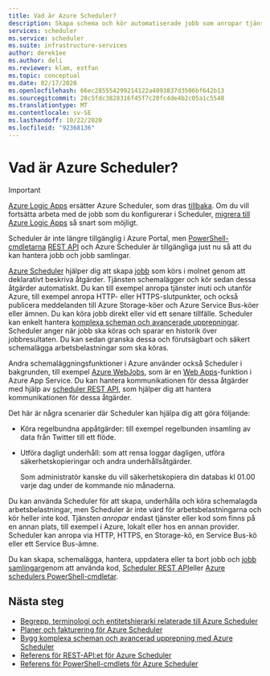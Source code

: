 ```yaml
---
title: Vad är Azure Scheduler?
description: Skapa schema och kör automatiserade jobb som anropar tjänster i eller utanför Azure
services: scheduler
ms.service: scheduler
ms.suite: infrastructure-services
author: derek1ee
ms.author: deli
ms.reviewer: klam, estfan
ms.topic: conceptual
ms.date: 02/17/2020
ms.openlocfilehash: 66ec285554299214122a4093837d3506bf642b13
ms.sourcegitcommit: 28c5fdc3828316f45f7c20fc4de4b2c05a1c5548
ms.translationtype: MT
ms.contentlocale: sv-SE
ms.lasthandoff: 10/22/2020
ms.locfileid: "92368136"
---
```

# <a name="what-is-azure-scheduler"></a>Vad är Azure Scheduler?

> [!IMPORTANT]
> [Azure Logic Apps](../logic-apps/logic-apps-overview.md) ersätter Azure Scheduler, som dras [tillbaka](../scheduler/migrate-from-scheduler-to-logic-apps.md#retire-date). Om du vill fortsätta arbeta med de jobb som du konfigurerar i Scheduler, [migrera till Azure Logic Apps](../scheduler/migrate-from-scheduler-to-logic-apps.md) så snart som möjligt. 
>
> Scheduler är inte längre tillgänglig i Azure Portal, men [PowerShell-cmdletarna](scheduler-powershell-reference.md) [REST API](/rest/api/scheduler) och Azure Scheduler är tillgängliga just nu så att du kan hantera jobb och jobb samlingar.

[Azure Scheduler](https://azure.microsoft.com/services/scheduler/) hjälper dig att skapa [jobb](../scheduler/scheduler-concepts-terms.md) som körs i molnet genom att deklarativt beskriva åtgärder. Tjänsten schemalägger och kör sedan dessa åtgärder automatiskt. Du kan till exempel anropa tjänster inuti och utanför Azure, till exempel anropa HTTP- eller HTTPS-slutpunkter, och också publicera meddelanden till Azure Storage-köer och Azure Service Bus-köer eller ämnen. Du kan köra jobb direkt eller vid ett senare tillfälle. Scheduler kan enkelt hantera [komplexa scheman och avancerade upprepningar](../scheduler/scheduler-advanced-complexity.md). Scheduler anger när jobb ska köras och sparar en historik över jobbresultaten. Du kan sedan granska dessa och förutsägbart och säkert schemalägga arbetsbelastningar som ska köras.

Andra schemaläggningsfunktioner i Azure använder också Scheduler i bakgrunden, till exempel [Azure WebJobs](../app-service/webjobs-create.md), som är en [Web Apps](https://azure.microsoft.com/services/app-service/web/)-funktion i Azure App Service. Du kan hantera kommunikationen för dessa åtgärder med hjälp av [scheduler REST API](/rest/api/scheduler/), som hjälper dig att hantera kommunikationen för dessa åtgärder.

Det här är några scenarier där Scheduler kan hjälpa dig att göra följande:

* Köra regelbundna appåtgärder: till exempel regelbunden insamling av data från Twitter till ett flöde.

* Utföra dagligt underhåll: som att rensa loggar dagligen, utföra säkerhetskopieringar och andra underhållsåtgärder.

  Som administratör kanske du vill säkerhetskopiera din databas kl 01.00 varje dag under de kommande nio månaderna.

Du kan använda Scheduler för att skapa, underhålla och köra schemalagda arbetsbelastningar, men Scheduler är inte värd för arbetsbelastningarna och kör heller inte kod. Tjänsten *anropar* endast tjänster eller kod som finns på en annan plats, till exempel i Azure, lokalt eller hos en annan provider. Scheduler kan anropa via HTTP, HTTPS, en Storage-kö, en Service Bus-kö eller ett Service Bus-ämne.

Du kan skapa, schemalägga, hantera, uppdatera eller ta bort jobb och [jobb samlingar](../scheduler/scheduler-concepts-terms.md)genom att använda kod, [Scheduler REST API](/rest/api/scheduler/)eller [Azure schedulers PowerShell-cmdletar](scheduler-powershell-reference.md).

## <a name="next-steps"></a>Nästa steg

* [Begrepp, terminologi och entitetshierarki relaterade till Azure Scheduler](scheduler-concepts-terms.md)
* [Planer och fakturering för Azure Scheduler](scheduler-plans-billing.md)
* [Bygg komplexa scheman och avancerad upprepning med Azure Scheduler](scheduler-advanced-complexity.md)
* [Referens för REST-API:et för Azure Scheduler](/rest/api/scheduler)
* [Referens för PowerShell-cmdlets för Azure Scheduler](scheduler-powershell-reference.md)